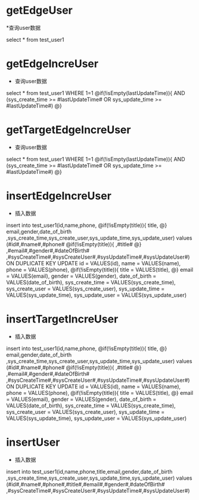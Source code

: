 getEdgeUser
===
*查询user数据

select * from test_user1

getEdgeIncreUser
===
* 查询user数据

select * from test_user1
WHERE 1=1
@if(!isEmpty(lastUpdateTime)){
AND (sys_create_time >= #lastUpdateTime# OR sys_update_time >= #lastUpdateTime#)
@}

getTargetEdgeIncreUser
===
* 查询user数据

select * from test_user1
WHERE 1=1
@if(!isEmpty(lastUpdateTime)){
AND (sys_create_time >= #lastUpdateTime# OR sys_update_time >= #lastUpdateTime#)
@}

insertEdgeIncreUser
===
* 插入数据

insert into test_user1(id,name,phone,
@if(!isEmpty(title)){
title,
@}
email,gender,date_of_birth
,sys_create_time,sys_create_user,sys_update_time,sys_update_user)
values (#id#,#name#,#phone#
@if(!isEmpty(title)){
,#title#
@}
,#email#,#gender#,#dateOfBirth#
,#sysCreateTime#,#sysCreateUser#,#sysUpdateTime#,#sysUpdateUser#)
ON DUPLICATE KEY UPDATE
id = VALUES(id),
name = VALUES(name),
phone = VALUES(phone),
@if(!isEmpty(title)){
title = VALUES(title),
@}
email = VALUES(email),
gender = VALUES(gender),
date_of_birth = VALUES(date_of_birth),
sys_create_time = VALUES(sys_create_time),
sys_create_user = VALUES(sys_create_user),
sys_update_time = VALUES(sys_update_time),
sys_update_user = VALUES(sys_update_user)

insertTargetIncreUser
===
* 插入数据

insert into test_user1(id,name,phone,
@if(!isEmpty(title)){
title,
@}
email,gender,date_of_birth
,sys_create_time,sys_create_user,sys_update_time,sys_update_user)
values (#id#,#name#,#phone#
@if(!isEmpty(title)){
,#title#
@}
,#email#,#gender#,#dateOfBirth#
,#sysCreateTime#,#sysCreateUser#,#sysUpdateTime#,#sysUpdateUser#)
ON DUPLICATE KEY UPDATE
id = VALUES(id),
name = VALUES(name),
phone = VALUES(phone),
@if(!isEmpty(title)){
title = VALUES(title),
@}
email = VALUES(email),
gender = VALUES(gender),
date_of_birth = VALUES(date_of_birth),
sys_create_time = VALUES(sys_create_time),
sys_create_user = VALUES(sys_create_user),
sys_update_time = VALUES(sys_update_time),
sys_update_user = VALUES(sys_update_user)

insertUser
===
* 插入数据

insert into test_user1(id,name,phone,title,email,gender,date_of_birth
,sys_create_time,sys_create_user,sys_update_time,sys_update_user)
values (#id#,#name#,#phone#,#title#,#email#,#gender#,#dateOfBirth#
,#sysCreateTime#,#sysCreateUser#,#sysUpdateTime#,#sysUpdateUser#)
